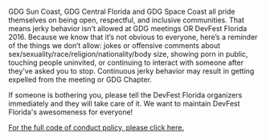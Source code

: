 GDG Sun Coast, GDG Central Florida and GDG Space Coast all pride themselves on being open, respectful, and inclusive communities. That means jerky behavior isn’t allowed at GDG meetings OR DevFest Florida 2016. Because we know that it’s not obvious to everyone, here’s a reminder of the things we don’t allow: jokes or offensive comments about sex/sexuality/race/religion/nationality/body size, showing porn in public, touching people uninvited, or continuing to interact with someone after they’ve asked you to stop. Continuous jerky behavior may result in getting expelled from the meeting or GDG Chapter.

If someone is bothering you, please tell the DevFest Florida organizers immediately and they will take care of it. We want to maintain DevFest Florida's awesomeness for everyone!

[For the full code of conduct policy, please click here.](https://meta.wikimedia.org/wiki/Don%27t_be_a_jerk)
